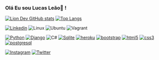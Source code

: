 ### Olá Eu sou Lucas Leão🐧 !

[![Lion Dev GitHub stats](https://github-readme-stats.vercel.app/api?username=lucassaraivaleao)](https://github.com/lucassaraivaleao/github-readme-stats)
[![Top Langs](https://github-readme-stats.vercel.app/api/top-langs/?username=lucassaraivaleao)](https://github.com/lucassaraivaleao/github-readme-stats)


[![Linkedin](https://img.shields.io/badge/LinkedIn-0077B5?style=for-the-badge&logo=linkedin&logoColor=white)](https://www.linkedin.com/in/lucasleaodev/)
![Linux](https://img.shields.io/badge/Linux-FCC624?style=for-the-badge&logo=linux&logoColor=black)
![Ubuntu](https://img.shields.io/badge/Ubuntu-E95420?style=for-the-badge&logo=ubuntu&logoColor=white)
![Vagrant](https://img.shields.io/badge/vagrant-%231563FF.svg?style=for-the-badge&logo=vagrant&logoColor=white)

[![Python](https://img.shields.io/badge/Python-14354C?style=for-the-badge&logo=python&logoColor=white)]()
[![Django](https://img.shields.io/badge/Django-092E20?style=for-the-badge&logo=django&logoColor=white)]()
![C#](https://img.shields.io/badge/c%23-%23239120.svg?style=for-the-badge&logo=c-sharp&logoColor=white)
[![Sqlite](https://img.shields.io/badge/SQLite-07405E?style=for-the-badge&logo=sqlite&logoColor=white)]()
[![heroku](https://img.shields.io/badge/Heroku-430098?style=for-the-badge&logo=heroku&logoColor=white)]()
[![bootstrap](https://img.shields.io/badge/Bootstrap-563D7C?style=for-the-badge&logo=bootstrap&logoColor=white)]()
[![html5](https://img.shields.io/badge/HTML5-E34F26?style=for-the-badge&logo=html5&logoColor=white)]()
[![css3](https://img.shields.io/badge/CSS3-1572B6?style=for-the-badge&logo=css3&logoColor=white)]()
[![postgresql](https://img.shields.io/badge/PostgreSQL-316192?style=for-the-badge&logo=postgresql&logoColor=white)]()


[![Instagram](https://img.shields.io/badge/Instagram-E4405F?style=for-the-badge&logo=instagram&logoColor=white)](https://www.instagram.com/lucas.saraiva.leao/)
[![Twitter](https://img.shields.io/badge/Twitter-1DA1F2?style=for-the-badge&logo=twitter&logoColor=white)](https://twitter.com/liondev19)





